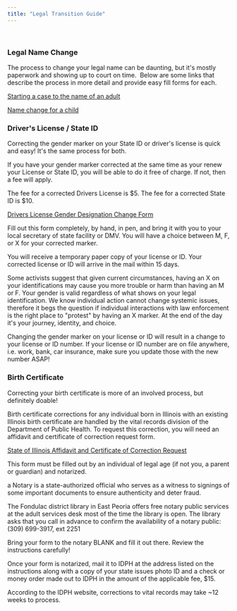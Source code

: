 ```yaml
---
title: "Legal Transition Guide"
---
```


<p ><br></p>
<h3 >Legal Name Change</h3>
<p >The process to change your legal name can be daunting, but it's mostly paperwork and showing up to court on time.  Below are some links that describe the process in more detail and provide easy fill forms for each.</p>
<p ><a href="https://www.illinoislegalaid.org/legal-information/changing-your-name">Starting a case to the name of an adult</a></p>
<p ><a href="https://www.illinoislegalaid.org/legal-information/name-change-child">Name change for a child</a></p>
<h3 >Driver's License / State ID</h3>
<p >Correcting the gender marker on your State ID or driver's license is quick and easy! It's the same process for both.</p>
<p >If you have your gender marker corrected at the same time as your renew your License or State ID, you will be able to do it free of charge. If not, then a fee will apply.</p>
<p >The fee for a corrected Drivers License is $5. The fee for a corrected State ID is $10.</p>
<p ><a href="https://www.ilsos.gov/publications/pdf_publications/dsd_a329.pdf">Drivers License Gender Designation Change Form</a></p>
<p >Fill out this form completely, by hand, in pen, and bring it with you to your local secretary of state facility or DMV. You will have a choice between M, F, or X for your corrected marker. </p>
<p >You will receive a temporary paper copy of your license or ID. Your corrected license or ID will arrive in the mail within 15 days.</p>
<p class="callout info" >Some activists suggest that given current circumstances, having an X on your identifications may cause you more trouble or harm than having an M or F. Your gender is valid regardless of what shows on your legal identification. We know individual action cannot change systemic issues, therefore it begs the question if individual interactions with law enforcement is the right place to "protest" by having an X marker. At the end of the day it's your journey, identity, and choice. </p>
<p class="callout warning" >Changing the gender marker on your license or ID will result in a change to your license or ID number. If your license or ID number are on file anywhere, i.e. work, bank, car insurance, make sure you update those with the new number ASAP!</p>
<h3 >Birth Certificate</h3>
<p >Correcting your birth certificate is more of an involved process, but definitely doable!</p>
<p >Birth certificate corrections for any individual born in Illinois with an existing Illinois birth certificate are handled by the vital records division of the Department of Public Health. To request this correction, you will need an affidavit and certificate of correction request form. </p>
<p ><a href="https://dph.illinois.gov/content/dam/soi/en/web/idph/files/forms/formsoppsaffidavitcertificatecorrectionre.pdf">State of Illinois Affidavit and Certificate of Correction Request</a></p>
<p >This form must be filled out by an individual of legal age (if not you, a parent or guardian) and notarized.</p>
<p class="callout info" >a Notary is a state-authorized official who serves as a witness to signings of some important documents to ensure authenticity and deter fraud.</p>
<p >The Fondulac district library in East Peoria offers free notary public services at the adult services desk most of the time the library is open. The library asks that you call in advance to confirm the availability of a notary public: (309) 699-3917, ext 2251</p>
<p >Bring your form to the notary BLANK and fill it out there. Review the instructions carefully!</p>
<p >Once your form is notarized, mail it to IDPH at the address listed on the instructions along with a copy of your state issues photo ID and a check or money order made out to IDPH in the amount of the applicable fee, $15.</p>
<p >According to the IDPH website, corrections to vital records may take ~12 weeks to process.</p>